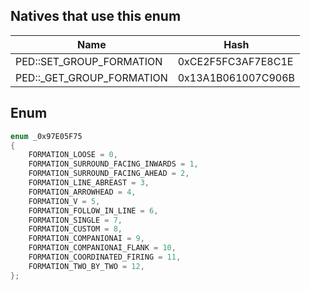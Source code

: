 ## Natives that use this enum
| Name                         | Hash               |
|------------------------------|--------------------|
| PED::SET\_GROUP\_FORMATION   | 0xCE2F5FC3AF7E8C1E |
| PED::\_GET\_GROUP\_FORMATION | 0x13A1B061007C906B |
## Enum
```cpp
enum _0x97E05F75
{
	FORMATION_LOOSE = 0,
	FORMATION_SURROUND_FACING_INWARDS = 1,
	FORMATION_SURROUND_FACING_AHEAD = 2,
	FORMATION_LINE_ABREAST = 3,
	FORMATION_ARROWHEAD = 4,
	FORMATION_V = 5,
	FORMATION_FOLLOW_IN_LINE = 6,
	FORMATION_SINGLE = 7,
	FORMATION_CUSTOM = 8,
	FORMATION_COMPANIONAI = 9,
	FORMATION_COMPANIONAI_FLANK = 10,
	FORMATION_COORDINATED_FIRING = 11,
	FORMATION_TWO_BY_TWO = 12,
};
```
